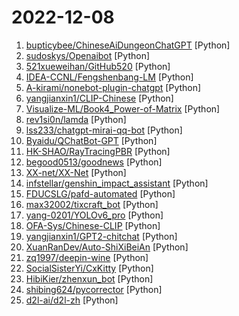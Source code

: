 # 2022-12-08

1. [bupticybee/ChineseAiDungeonChatGPT](https://github.com/bupticybee/ChineseAiDungeonChatGPT "中文版的ai地牢，直接使用的openai的ChatGPT api作为讲故事的模型。") [Python]
2. [sudoskys/Openaibot](https://github.com/sudoskys/Openaibot "🤖 Using OpenAi's Api on Telegram to achieve chatGPT func | 在 Telegram 上使用 openai *API* 对话/续写 机器人| 👋支持上下文对话 |异步 | 一键部署⚡️") [Python]
3. [521xueweihan/GitHub520](https://github.com/521xueweihan/GitHub520 "😘 让你“爱”上 GitHub，解决访问时图裂、加载慢的问题。（无需安装）") [Python]
4. [IDEA-CCNL/Fengshenbang-LM](https://github.com/IDEA-CCNL/Fengshenbang-LM "Fengshenbang-LM(封神榜大模型)是IDEA研究院认知计算与自然语言研究中心主导的大模型开源体系，成为中文AIGC和认知智能的基础设施。") [Python]
5. [A-kirami/nonebot-plugin-chatgpt](https://github.com/A-kirami/nonebot-plugin-chatgpt "") [Python]
6. [yangjianxin1/CLIP-Chinese](https://github.com/yangjianxin1/CLIP-Chinese "中文CLIP预训练模型") [Python]
7. [Visualize-ML/Book4_Power-of-Matrix](https://github.com/Visualize-ML/Book4_Power-of-Matrix "Book_4_《矩阵力量》 | 鸢尾花书：从加减乘除到机器学习；本册有，584幅图，81个代码文件，其中18个Streamlit App；状态：清华社五审五校中；Github稿件基本稳定，欢迎提意见，会及时修改") [Python]
8. [rev1si0n/lamda](https://github.com/rev1si0n/lamda "⚡️ Android reverse engineering & automation framework | 史上最强安卓抓包/逆向/HOOK & 云手机/自动化辅助框架，你的工作从未如此简单快捷。") [Python]
9. [lss233/chatgpt-mirai-qq-bot](https://github.com/lss233/chatgpt-mirai-qq-bot "OpenAI ChatGPT for Mirai QQ Bot，每个群组/好友单独一个 Conversation，文字转图片发送， Docker 快速部署") [Python]
10. [Byaidu/QChatBot-GPT](https://github.com/Byaidu/QChatBot-GPT "基于 OpenAI GPT-3 和 Mirai 的 QQ Bot 聊天机器人，提供公用测试 Bot，支持自定义人格以及各种参数，长文自动转图片发送，可持久化配置，多个群聊之间上下文隔离，异步响应，可扩展功能") [Python]
11. [HK-SHAO/RayTracingPBR](https://github.com/HK-SHAO/RayTracingPBR "Ray Tracing PBR for Taichi Hackathon 2022") [Python]
12. [begood0513/goodnews](https://github.com/begood0513/goodnews "") [Python]
13. [XX-net/XX-Net](https://github.com/XX-net/XX-Net "A proxy tool to bypass GFW.") [Python]
14. [infstellar/genshin_impact_assistant](https://github.com/infstellar/genshin_impact_assistant "多功能原神自动辅助操作，包括自动战斗，自动刷秘境。不用每天原神半小时清体力了(*´▽｀)ノノ") [Python]
15. [FDUCSLG/pafd-automated](https://github.com/FDUCSLG/pafd-automated "") [Python]
16. [max32002/tixcraft_bot](https://github.com/max32002/tixcraft_bot "Max搶票機器人(maxbot) help you quickly buy your tickets") [Python]
17. [yang-0201/YOLOv6_pro](https://github.com/yang-0201/YOLOv6_pro "Make it easier for yolov6 to change the network structure") [Python]
18. [OFA-Sys/Chinese-CLIP](https://github.com/OFA-Sys/Chinese-CLIP "Chinese version of CLIP which achieves Chinese cross-modal retrieval and representation generation.") [Python]
19. [yangjianxin1/GPT2-chitchat](https://github.com/yangjianxin1/GPT2-chitchat "GPT2 for Chinese chitchat/用于中文闲聊的GPT2模型(实现了DialoGPT的MMI思想)") [Python]
20. [XuanRanDev/Auto-ShiXiBeiAn](https://github.com/XuanRanDev/Auto-ShiXiBeiAn "🎨实习备案（职校家园）自动打卡，支持多用户、自定义位置与时间、微信消息推送。") [Python]
21. [zq1997/deepin-wine](https://github.com/zq1997/deepin-wine "【deepin源移植】Debian/Ubuntu上最快的QQ/微信安装方式") [Python]
22. [SocialSisterYi/CxKitty](https://github.com/SocialSisterYi/CxKitty "超星学习通答题姬（自动播放视频并完成课后习题，基于协议模拟和响应解析）") [Python]
23. [HibiKier/zhenxun_bot](https://github.com/HibiKier/zhenxun_bot "基于 Nonebot2 和 go-cqhttp 开发，以 postgresql 作为数据库，非常可爱的绪山真寻bot") [Python]
24. [shibing624/pycorrector](https://github.com/shibing624/pycorrector "pycorrector is a toolkit for text error correction. 文本纠错，Kenlm，ConvSeq2Seq，BERT，MacBERT，ELECTRA，ERNIE，Transformer，T5等模型实现，开箱即用。") [Python]
25. [d2l-ai/d2l-zh](https://github.com/d2l-ai/d2l-zh "《动手学深度学习》：面向中文读者、能运行、可讨论。中英文版被60多个国家的400多所大学用于教学。") [Python]
